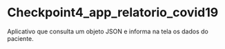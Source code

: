 # Checkpoint4_app_relatorio_covid19
Aplicativo que consulta um objeto JSON e informa na tela os dados do paciente.
